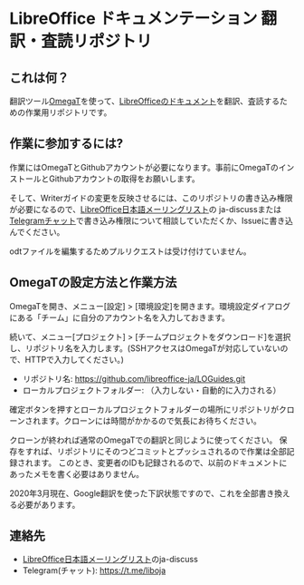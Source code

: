 LibreOffice ドキュメンテーション 翻訳・査読リポジトリ
============================================

これは何？
--------

翻訳ツール[OmegaT](https://omegat.org/ja/)を使って、[LibreOfficeのドキュメント](https://documentation.libreoffice.org/en/english-documentation/)を翻訳、査読するための作業用リポジトリです。

作業に参加するには?
----------------

作業にはOmegaTとGithubアカウントが必要になります。事前にOmegaTのインストールとGithubアカウントの取得をお願いします。

そして、Writerガイドの変更を反映させるには、このリポジトリの書き込み権限が必要になるので、[LibreOffice日本語メーリングリスト](https://ja.libreoffice.org/get-help/mailing-lists/)の
ja-discussまたは[Telegramチャット](https://t.me/liboja)で書き込み権限について相談していただくか、Issueに書き込んでください。

odtファイルを編集するためプルリクエストは受け付けていません。

OmegaTの設定方法と作業方法
----------------------

OmegaTを開き、メニュー[設定] > [環境設定]を開きます。環境設定ダイアログにある「チーム」に自分のアカウント名を入力しておきます。

続いて、メニュー[プロジェクト] > [チームプロジェクトをダウンロード]を選択し、リポジトリ名を入力します。(SSHアクセスはOmegaTが対応していないので、HTTPで入力してください。)

* リポジトリ名: https://github.com/libreoffice-ja/LOGuides.git
* ローカルプロジェクトフォルダー: （入力しない・自動的に入力される）

確定ボタンを押すとローカルプロジェクトフォルダーの場所にリポジトリがクローンされます。クローンには時間がかかるので気長にお待ちください。


クローンが終われば通常のOmegaTでの翻訳と同じように使ってください。
保存をすれば、リポジトリにそのつどコミットとプッシュされるので作業は全部記録されます。
このとき、変更者のIDも記録されるので、以前のドキュメントにあったメモを書く必要はありません。

2020年3月現在、Google翻訳を使った下訳状態ですので、これを全部書き換える必要があります。


連絡先
-----

* [LibreOffice日本語メーリングリスト](https://ja.libreoffice.org/get-help/mailing-lists/)のja-discuss
* Telegram(チャット): https://t.me/liboja

